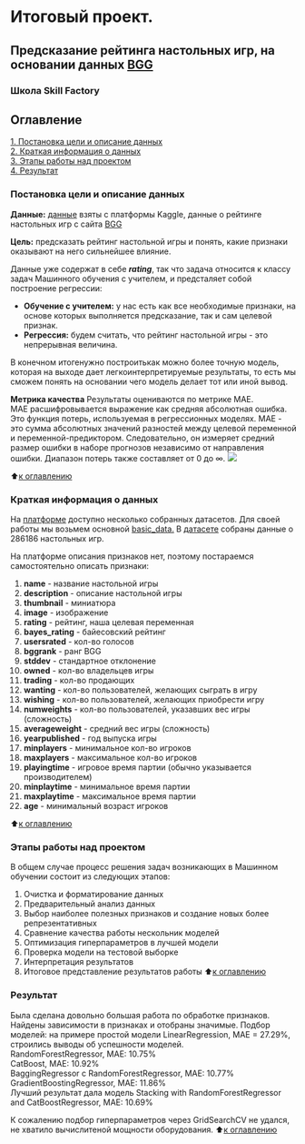 # Итоговый проект.  
## Предсказание рейтинга настольных игр, на основании данных [BGG](https://boardgamegeek.com/) 
### Школа Skill Factory 

## Оглавление  
[1. Постановка цели и описание данных](https://github.com/olpachino/Project_BGG_rating/blob/master/README.md#Постановка-цели-и-описание-данных)  
[2. Краткая информация о данных](https://github.com/olpachino/Project_BGG_rating/blob/master/README.md#Краткая-информация-о-данных)  
[3. Этапы работы над проектом](https://github.com/olpachino/Project_BGG_rating/blob/master/README.md#Этапы-работы-над-проектом)  
[4. Результат](https://github.com/olpachino/Project_BGG_rating/blob/master/README.md#Результат)  

### Постановка цели и описание данных  

**Данные:** [данные](https://www.kaggle.com/datasets/caesuric/bgggamesdata) взяты с платформы Kaggle, данные о рейтинге настольных игр с сайта [BGG](https://boardgamegeek.com/)

**Цель:** предсказать рейтинг настольной игры и понять, какие признаки оказывают на него сильнейшее влияние.

Данные уже содержат в себе ***rating***, так что задача относится к классу задач Машинного обучения с учителем, и предсталяет собой построение регрессии:

- **Обучение с учителем:** у нас есть как все необходимые признаки, на основе которых выполняется предсказание, так и сам целевой признак.
- **Регрессия:** будем считать, что рейтинг настольной игры - это непрерывная величина.

В конечном итогенужно построитькак можно более точную модель, которая на выходе дает легкоинтерпретируемые результаты, то есть мы сможем понять на основании чего модель делает тот или иной вывод.  

**Метрика качества**
Результаты оцениваются по метрике MAE.  
MAE расшифровывается выражение как cредняя абсолютная ошибка.  
Это функция потерь, используемая в регрессионных моделях. MAE - это сумма абсолютных значений разностей между целевой переменной и переменной-предиктором. Следовательно, он измеряет средний размер ошибки в наборе прогнозов независимо от направления ошибки. Диапазон потерь также составляет от 0 до ∞.
<img src="https://images2.russianblogs.com/287/85/858abf653512e1ebe9fda8727b5de3f7.png" />
  
:arrow_up:[к оглавлению](https://github.com/olpachino/skillfactory_rds/blob/master/module_6/README.md#Оглавление)

### Краткая информация о данных
На [платформе](https://www.kaggle.com/datasets/caesuric/bgggamesdata) доступно несколько собранных датасетов. Для своей работы мы возьмем основной [basic_data.]()
В [датасете]() собраны данные о 286186 настольных игр.

На платформе описания признаков нет, поэтому постараемся самостоятельно описать признаки:

1. **name** - название настольной игры
0. **description** - описание настольной игры
0. **thumbnail** - миниатюра
0. **image** - изображение
0. **rating** - рейтинг, наша целевая переменная
0. **bayes_rating** - байесовский рейтинг
0. **usersrated** - кол-во голосов
0. **bggrank** - ранг BGG
0. **stddev** - стандартное отклонение
0. **owned** - кол-во владельцев игры
0. **trading** - кол-во продающих
0. **wanting** - кол-во пользователей, желающих сыграть в игру
0. **wishing** - кол-во пользователей, желающих приобрести игру
0. **numweights** - кол-во пользователей, указавших вес игры (сложность)
0. **averageweight** - средний вес игры (сложность)
0. **yearpublished** - год выпуска игры
0. **minplayers** - минимальное кол-во игроков
0. **maxplayers** - максимальное кол-во игроков
0. **playingtime** - игровое время партии (обычно указывается производителем)
0. **minplaytime** - минимальное время партии
0. **maxplaytime** - максимальное время партии
0. **age** - минимальный возраст игроков

:arrow_up:[к оглавлению](https://github.com/olpachino/skillfactory_rds/blob/master/module_6/README.md#Оглавление)

### Этапы работы над проектом  

В общем случае процесс решения задач возникающих в Машинном обучении состоит из следующих этапов:

1. Очистка и форматирование данных
2. Предварительный анализ данных
3. Выбор наиболее полезных признаков и создание новых более репрезентативных
4. Сравнение качества работы нескольник моделей
5. Оптимизация гиперпараметров в лучшей модели
6. Проверка модели на тестовой выборке
7. Интерпретация результатов
8. Итоговое представление результатов работы
:arrow_up:[к оглавлению](https://github.com/olpachino/skillfactory_rds/blob/master/module_6/README.md#Оглавление)

### Результат  
Была сделана довольно большая работа по обработке признаков. Найдены зависимости в признаках и отобраны значимые.
Подбор моделей: на примере простой модели LinearRegression, MAE = 27.29%, строились выводы об успешности моделей.  
RandomForestRegressor, MAE: 10.75%  
CatBoost, MAE: 10.92%  
BaggingRegressor с RandomForestRegressor, MAE: 10.77%
GradientBoostingRegressor, MAE: 11.86%  
Лучший результат дала модель Stacking with RandomForestRegressor and CatBoostRegressor, MAE: 10.69%

К сожалению подбор гиперпараметров через GridSearchCV не удался, не хватило вычислитеной мощности оборудования.
:arrow_up:[к оглавлению](https://github.com/olpachino/skillfactory_rds/blob/master/module_6/README.md#Оглавление)
